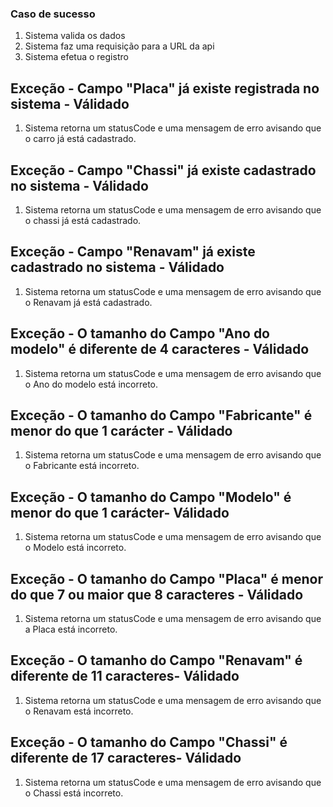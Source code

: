 ### Caso de sucesso

1. Sistema valida os dados
2. Sistema faz uma requisição para a URL da api
3. Sistema efetua o registro

## Exceção - Campo "Placa" já existe registrada no sistema - Válidado

1. Sistema retorna um statusCode e uma mensagem de erro avisando que o carro já está cadastrado.

## Exceção - Campo "Chassi" já existe cadastrado no sistema - Válidado

1. Sistema retorna um statusCode e uma mensagem de erro avisando que o chassi já está cadastrado.

## Exceção - Campo "Renavam" já existe cadastrado no sistema - Válidado

1. Sistema retorna um statusCode e uma mensagem de erro avisando que o Renavam já está cadastrado.

## Exceção - O tamanho do Campo "Ano do modelo" é diferente de 4 caracteres - Válidado

1. Sistema retorna um statusCode e uma mensagem de erro avisando que o Ano do modelo está incorreto.

## Exceção - O tamanho do Campo "Fabricante" é menor do que 1 carácter - Válidado

1. Sistema retorna um statusCode e uma mensagem de erro avisando que o Fabricante está incorreto.

## Exceção - O tamanho do Campo "Modelo" é menor do que 1 carácter- Válidado

1. Sistema retorna um statusCode e uma mensagem de erro avisando que o Modelo está incorreto.

## Exceção - O tamanho do Campo "Placa" é menor do que 7 ou maior que 8 caracteres - Válidado

1. Sistema retorna um statusCode e uma mensagem de erro avisando que a Placa está incorreto.

## Exceção - O tamanho do Campo "Renavam" é diferente de 11 caracteres- Válidado

1. Sistema retorna um statusCode e uma mensagem de erro avisando que o Renavam está incorreto.

## Exceção - O tamanho do Campo "Chassi" é diferente de 17 caracteres- Válidado

1. Sistema retorna um statusCode e uma mensagem de erro avisando que o Chassi está incorreto.
